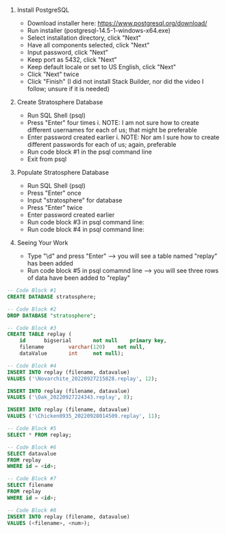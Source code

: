 1. Install PostgreSQL
    - Download installer here: https://www.postgresql.org/download/
    - Run installer (postgresql-14.5-1-windows-x64.exe)
    - Select installation directory, click "Next"
    - Have all components selected, click "Next"
    - Input password, click "Next"
    - Keep port as 5432, click "Next"
    - Keep default locale or set to US English, click "Next"
    - Click "Next" twice
    - Click "Finish" (I did not install Stack Builder, nor did the video I follow; unsure if it is needed)

2. Create Stratosphere Database
    - Run SQL Shell (psql)
    - Press "Enter" four times
        i. NOTE: I am not sure how to create different usernames for each of us; that might be preferable
    - Enter password created earlier
        i. NOTE: Nor am I sure how to create different passwords for each of us; again, preferable
    - Run code block #1 in the psql command line
    - Exit from psql

3. Populate Stratosphere Database
    - Run SQL Shell (psql)
    - Press "Enter" once
    - Input "stratosphere" for database
    - Press "Enter" twice
    - Enter password created earlier
    - Run code block #3 in psql command line:
    - Run code block #4 in psql command line:

4. Seeing Your Work
    - Type "\d" and press "Enter" --> you will see a table named "replay" has been added
    - Run code block #5 in psql comamnd line --> you will see three rows of data have been added to "replay"

```sql
-- Code Block #1
CREATE DATABASE stratosphere;
```

```sql
-- Code Block #2
DROP DATABASE "stratosphere";
```

```sql
-- Code Block #3
CREATE TABLE replay (
	id		bigserial		not null	primary key,
	filename		varchar(120)	not null,
	dataValue		int		not null);
```

```sql
-- Code Block #4
INSERT INTO replay (filename, datavalue)
VALUES ('\Novarchite_20220927215828.replay', 12);

INSERT INTO replay (filename, datavalue)
VALUES ('\Oak_20220927224343.replay', 8);

INSERT INTO replay (filename, datavalue)
VALUES ('\Chicken0935_20220928014509.replay', 11);
```

```sql
-- Code Block #5
SELECT * FROM replay;
```

```sql
-- Code Block #6
SELECT datavalue
FROM replay
WHERE id = <id>;
```

```sql
-- Code Block #7
SELECT filename
FROM replay
WHERE id = <id>;
```

```sql
-- Code Block #8
INSERT INTO replay (filename, datavalue)
VALUES (<filename>, <num>);
```